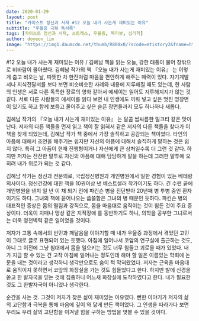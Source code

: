 ```yaml
---
date: 2020-01-29
layout: post
title: "카이스트 정신과 서재_#12 오늘 내가 사는게 재미있는 이유"
subtitle: "우울증 극복 독서록"
tags: [카이스트 정신과 서재, 스트레스, 우울증, 북리뷰, 심리학]
author: doyeon_lim
image: "https://img1.daumcdn.net/thumb/R800x0/?scode=mtistory2&fname=https%3A%2F%2Ft1.daumcdn.net%2Fcfile%2Ftistory%2F2652F948593A85BB07"
---
```


#12 오늘 내가 사는게 재미있는 이유 / 김혜남
 책을 읽는 오늘, 강한 태풍이 불어 창밖으로 비바람이 몰아쳤다. 김혜남 작가의 책 『오늘 내가 사는게 재미있는 이유』 는 이렇게 춥고 비오는 날, 따뜻한 차 한잔처럼 마음을 편안하게 해주는 매력이 있다. 자기계발서나 지식전달서를 보다 보면 비슷비슷한 사례와 내용에 지루해질 때도 있는데, 한 사람의 인생은 서로 다른 독특한 장르의 영화 같아서 에세이는 읽어도 지루해지지가 않는 것 같다. 서로 다른 사람들의 에세이를 읽다 보면 내 인생에도 끼워 넣고 싶은 멋진 명장면이 있기도 하고 함께 보듬고 울어주고 싶은 슬픈 장면들까지 모두 하나하나 새롭다. 

김혜남 작가의 『오늘 내가 사는게 재미있는 이유』 는 달콤 쌉싸름한 밀크티 같은 맛이 난다. 저자의 다른 책들을 먼저 읽고 책이 잘 읽혀서 같은 저자의 다른 책들을 찾다가 이 책을 찾게 되었는데, 김혜남 작가 책 중에서 가장 솔직하고 공감되는 책이었다. 타인의 아픔에 대해서 조언을 해주기는 쉽지만 자신의 아픔에 대해서 솔직하게 말하는 것은 쉽지 않다. 특히 그 아픔이 현재 진행형이거나 자신에게 큰 상처일수록 더 그런 것 같다. 하지만 저자는 잔잔한 말투로 자신의 아픔에 대해 담담하게 말을 하는데 그러한 말투에 오히려 내가 위로가 되는 것 같다.

김혜남 작가는 정신과 전문의로, 국립정신병원과 개인병원에서 일한 경험이 있는 베테랑 의사이다. 정신건강에 대한 책을 10권이상 낸 베스트셀러 작가이기도 하다. 긴 수련 끝에 개인병원을 낸지 일 년 이 채 되기 전에 파킨슨 병을 진단받아 20년째 병 투병 중인 환자이기도 하다. 그녀의 책에 묻어나오는 씁쓸함은 그녀의 병 때문인 듯하다. 파킨슨 병의 대표적인 증상은 몸의 떨림과 강직으로, 몸을 마음대로 움직이는 것이 힘든 것이 주요 증상이다. 더욱이 치매나 망상 같은 지적장애 를 동반하기도 하니, 의학을 공부한 그녀로서는 더욱 청천벽력 같은 일이었을 것이다.

저자가 고통 속에서의 번민과 깨달음을 이야기할 때 내가 우울증 과정에서 겪었던 고민이 그대로 글로 표현되어 있는 듯했다. 아침에 일어나서 코앞의 연구실에 출근하는 것도, 아니 그 이전에 그냥 침대에서 몸을 일으키는 것도 너무 힘들고 괴로울 때가 있었다. 내가 지금 할 수 있는 건 고작 아침에 일어나는 정도인데 해야 할 일은 이름있는 학회에 논문을 내는 것이라고 생각하니 생각만으로도 숨이 턱 막혀왔었다. 저자는 근육을 마음대로 움직이지 못하면서 코앞의 화장실을 가는 것도 힘들었다고 한다. 하지만 발에 신경을 쏟고 한 발자국을 딛는 것에 집중하니 어느새 화장실에 도착하였다고 한다. 내가 필요한 것도 그 한발자국이 아니었나 생각한다.

순간을 사는 것. 그것이 저자가 찾은 삶이 재미있는 이유였다. 뻔한 이야기가 저자의 삶의 고단함과 극복을 통해 마음에 깊이 와 닿게 만든 책이었다. 그 인생을 따라가다 보면 우리도 우리 삶의 고단함을 이겨낼 힘을 구하는 방법을 엿볼 수 있을 것이다.
